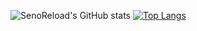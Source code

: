 ![SenoReload's GitHub stats](https://my-stats-zeta.vercel.app/api?username=SenoReload&show_icons=true&theme=aura&count_private=true)
[![Top Langs](https://my-stats-zeta.vercel.app/api/top-langs/?username=senoreload&layout=compact&theme=dark&langs_count=10&exclude_repo=StealthSignatures.github.io)](https://github.com/SenoReload/github-readme-stats)
